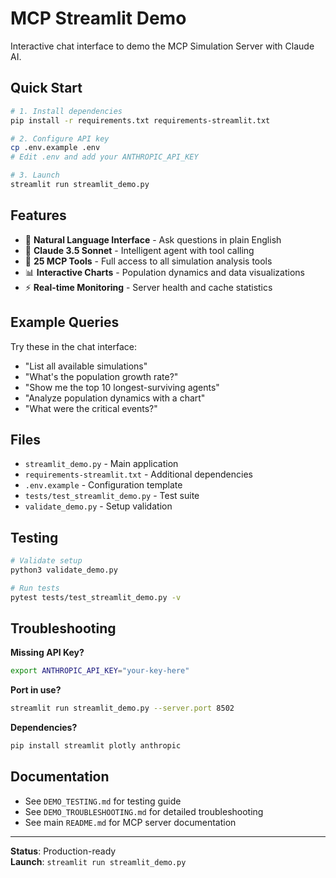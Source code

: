 # MCP Streamlit Demo

Interactive chat interface to demo the MCP Simulation Server with Claude AI.

## Quick Start

```bash
# 1. Install dependencies
pip install -r requirements.txt requirements-streamlit.txt

# 2. Configure API key
cp .env.example .env
# Edit .env and add your ANTHROPIC_API_KEY

# 3. Launch
streamlit run streamlit_demo.py
```

## Features

- 💬 **Natural Language Interface** - Ask questions in plain English
- 🤖 **Claude 3.5 Sonnet** - Intelligent agent with tool calling
- 🔧 **25 MCP Tools** - Full access to all simulation analysis tools
- 📊 **Interactive Charts** - Population dynamics and data visualizations
- ⚡ **Real-time Monitoring** - Server health and cache statistics

## Example Queries

Try these in the chat interface:

- "List all available simulations"
- "What's the population growth rate?"
- "Show me the top 10 longest-surviving agents"
- "Analyze population dynamics with a chart"
- "What were the critical events?"

## Files

- `streamlit_demo.py` - Main application
- `requirements-streamlit.txt` - Additional dependencies
- `.env.example` - Configuration template
- `tests/test_streamlit_demo.py` - Test suite
- `validate_demo.py` - Setup validation

## Testing

```bash
# Validate setup
python3 validate_demo.py

# Run tests
pytest tests/test_streamlit_demo.py -v
```

## Troubleshooting

**Missing API Key?**
```bash
export ANTHROPIC_API_KEY="your-key-here"
```

**Port in use?**
```bash
streamlit run streamlit_demo.py --server.port 8502
```

**Dependencies?**
```bash
pip install streamlit plotly anthropic
```

## Documentation

- See `DEMO_TESTING.md` for testing guide
- See `DEMO_TROUBLESHOOTING.md` for detailed troubleshooting
- See main `README.md` for MCP server documentation

---

**Status**: Production-ready  
**Launch**: `streamlit run streamlit_demo.py`
